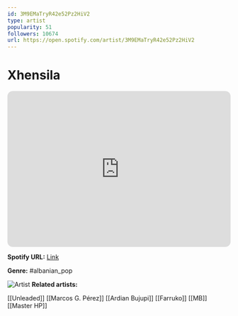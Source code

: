 ```yaml
---
id: 3M9EMaTryR42e52Pz2HiV2
type: artist
popularity: 51
followers: 10674
url: https://open.spotify.com/artist/3M9EMaTryR42e52Pz2HiV2
---
```

# Xhensila

<iframe style="border-radius:12px" src="https://open.spotify.com/embed/artist/3M9EMaTryR42e52Pz2HiV2" width="100%" height="352" frameBorder="0" allowfullscreen="" allow="autoplay; clipboard-write; encrypted-media; fullscreen; picture-in-picture" loading="lazy"></iframe>

**Spotify URL:** [Link](https://open.spotify.com/artist/3M9EMaTryR42e52Pz2HiV2)

**Genre:**  #albanian_pop

![Artist](https://i.scdn.co/image/ab6761610000e5ebba6104d7130f39d894072366)
**Related artists:**

[[Unleaded]]
[[Marcos G. Pérez]]
[[Ardian Bujupi]]
[[Farruko]]
[[MB]]
[[Master HP]]
